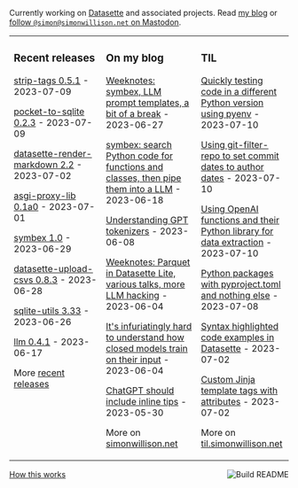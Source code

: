Currently working on [Datasette](https://datasette.io/) and associated projects. Read [my blog](https://simonwillison.net/) or <a href="https://fedi.simonwillison.net/@simon">follow `@simon@simonwillison.net` on Mastodon</a>.

<table><tr><td valign="top" width="33%">

### Recent releases
<!-- recent_releases starts -->
[strip-tags 0.5.1](https://github.com/simonw/strip-tags/releases/tag/0.5.1) - 2023-07-09

[pocket-to-sqlite 0.2.3](https://github.com/dogsheep/pocket-to-sqlite/releases/tag/0.2.3) - 2023-07-09

[datasette-render-markdown 2.2](https://github.com/simonw/datasette-render-markdown/releases/tag/2.2) - 2023-07-02

[asgi-proxy-lib 0.1a0](https://github.com/simonw/asgi-proxy-lib/releases/tag/0.1a0) - 2023-07-01

[symbex 1.0](https://github.com/simonw/symbex/releases/tag/1.0) - 2023-06-29

[datasette-upload-csvs 0.8.3](https://github.com/simonw/datasette-upload-csvs/releases/tag/0.8.3) - 2023-06-28

[sqlite-utils 3.33](https://github.com/simonw/sqlite-utils/releases/tag/3.33) - 2023-06-26

[llm 0.4.1](https://github.com/simonw/llm/releases/tag/0.4.1) - 2023-06-17
<!-- recent_releases ends -->
More [recent releases](https://github.com/simonw/simonw/blob/main/releases.md)
</td><td valign="top" width="34%">

### On my blog
<!-- blog starts -->
[Weeknotes: symbex, LLM prompt templates, a bit of a break](http://simonwillison.net/2023/Jun/27/weeknotes/) - 2023-06-27

[symbex: search Python code for functions and classes, then pipe them into a LLM](http://simonwillison.net/2023/Jun/18/symbex/) - 2023-06-18

[Understanding GPT tokenizers](http://simonwillison.net/2023/Jun/8/gpt-tokenizers/) - 2023-06-08

[Weeknotes: Parquet in Datasette Lite, various talks, more LLM hacking](http://simonwillison.net/2023/Jun/4/parquet-in-datasette-lite/) - 2023-06-04

[It's infuriatingly hard to understand how closed models train on their input](http://simonwillison.net/2023/Jun/4/closed-model-training/) - 2023-06-04

[ChatGPT should include inline tips](http://simonwillison.net/2023/May/30/chatgpt-inline-tips/) - 2023-05-30
<!-- blog ends -->
More on [simonwillison.net](https://simonwillison.net/)
</td><td valign="top" width="33%">

### TIL
<!-- tils starts -->
[Quickly testing code in a different Python version using pyenv](https://til.simonwillison.net/python/quick-testing-pyenv) - 2023-07-10

[Using git-filter-repo to set commit dates to author dates](https://til.simonwillison.net/git/git-filter-repo) - 2023-07-10

[Using OpenAI functions and their Python library for data extraction](https://til.simonwillison.net/gpt3/openai-python-functions-data-extraction) - 2023-07-10

[Python packages with pyproject.toml and nothing else](https://til.simonwillison.net/python/pyproject) - 2023-07-08

[Syntax highlighted code examples in Datasette](https://til.simonwillison.net/datasette/syntax-highlighted-code-examples) - 2023-07-02

[Custom Jinja template tags with attributes](https://til.simonwillison.net/jinja/custom-jinja-tags-with-attributes) - 2023-07-02
<!-- tils ends -->
More on [til.simonwillison.net](https://til.simonwillison.net/)
</td></tr></table>

<a href="https://github.com/simonw/simonw/actions"><img src="https://github.com/simonw/simonw/workflows/Build%20README/badge.svg" align="right" alt="Build README"></a> <a href="https://simonwillison.net/2020/Jul/10/self-updating-profile-readme/">How this works</a>
